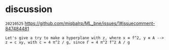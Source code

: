 # discussion


`20210525` https://github.com/miqbalrp/ML_bne/issues/1#issuecomment-847484481
```
Let's give a try to make a hyperplane with z, where x ≡ f^2, y ≡ A --> z = c xy, with c = 4 π^2 / g, since Γ = 4 π^2 f^2 A / g
```

